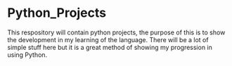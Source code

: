 # Python_Projects
This respository will contain python projects, the purpose of this is to show the development in my learning of the language. 
There will be a lot of simple stuff here but it is a great method of showing my progression in using Python.
